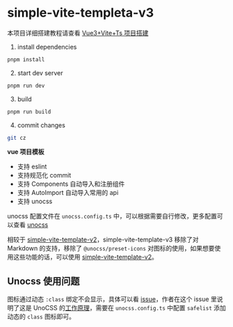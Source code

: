 # simple-vite-templeta-v3

本项目详细搭建教程请查看 [Vue3+Vite+Ts 项目搭建](https://webb1an.github.io/blog/article/2023/10.html)

1. install dependencies

```bash
pnpm install
```

2. start dev server

```bash
pnpm run dev
```

3. build

```bash
pnpm run build
```

4. commit changes

```bash
git cz
```



**vue 项目模板**

- 支持 eslint
- 支持规范化 commit
- 支持 Components 自动导入和注册组件
- 支持 AutoImport 自动导入常用的 api
- 支持 unocss

unocss 配置文件在 `unocss.config.ts` 中，可以根据需要自行修改，更多配置可以查看 [unocss](https://unocss.dev/guide/)


相较于 [simple-vite-template-v2](https://github.com/webB1an/simple-vite-template-v2)，simple-vite-template-v3 移除了对 Markdown 的支持，移除了 `@unocss/preset-icons` 对图标的使用，如果想要使用这些功能的话，可以使用 [simple-vite-template-v2](https://github.com/webB1an/simple-vite-template-v2)。


## Unocss 使用问题

图标通过动态 `:class` 绑定不会显示，具体可以看 [issue](https://github.com/unocss/unocss/issues/1355)，作者在这个 issue 里说明了这是 UnoCSS 的[工作原理](https://github.com/unocss/unocss#scanning)，需要在 `unocss.config.ts` 中配置 `safelist` 添加动态的 `class` 图标即可。
